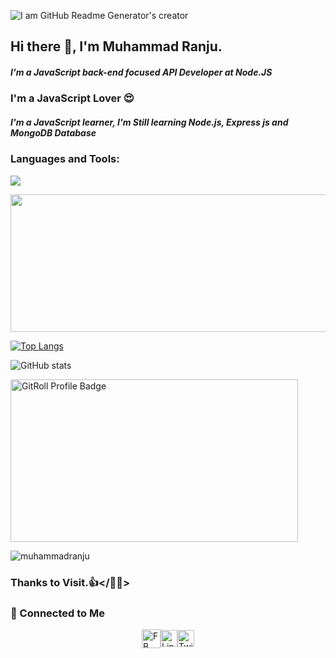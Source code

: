 ![I am GitHub Readme Generator's creator](https://pbs.twimg.com/profile_banners/988513123085701120/1706866544/1500x500)
## Hi there 👋, I'm Muhammad Ranju.

##### I'm a JavaScript back-end focused API Developer at Node.JS

### I'm a JavaScript Lover 😍



##### I'm a JavaScript learner, I'm Still learning Node.js, Express js and MongoDB Database

<h3 align="left">Languages and Tools:</h3>

![](https://skillicons.dev/icons?i=js,ts,mongodb,express,react,nodejs,nextjs,vite,vscode,git,github,tailwind,bash,vercel)

<p>
  <img width="800" height="220" src="https://streak-stats.demolab.com?user=muhammadranju&hide_border=true&border_radius=5&card_width=800">
</p>

[![Top Langs](https://github-readme-stats.vercel.app/api/top-langs/?username=muhammadranju&layout=compact)](https://github.com/anuraghazra/github-readme-stats)

![GitHub stats](https://github-readme-stats.vercel.app/api?username=muhammadranju&show_icons=true&count_private=true)  


<a href="https://gitroll.io/profile/uj4CFlj0KiRVsY6LK3AB4TIurP2C3" target="_blank"><img src="https://res.cloudinary.com/nodelove/image/upload/v1719340361/mdranju/gaznyxmbxfdvs19ebrh0.png" alt="GitRoll Profile Badge"  width="460" height="260"/></a>

<p align="left"> 
 <img src="https://komarev.com/ghpvc/?username=muhammadranju&color=brightgreen&style=plastic" alt="muhammadranju" /> 
</p>

  
### Thanks to Visit.👍</🚀😊>

### 🔗 Connected to Me
<div  style="display:flex; align-items: center; justify-content: center;">
    <a href="https://www.facebook.com/aminhossainranju/">
       <img  alt="FB" width="30px" src="https://img.icons8.com/fluent/2x/facebook-new.png" />
     </a>
     <a href="https://linkedin.com/in/muhammadranju">
        <img  alt="Linkdein" width="27px" src="https://avatars.githubusercontent.com/u/357098?s=200&v=4" />
     </a>
       <a href="https://twitter.com/muhammad_ranju">
         <img alt="Twitter" width="27px" src="https://avatars.githubusercontent.com/u/50278?s=200&v=4" />
       </a>
<div/>
</div>

 





